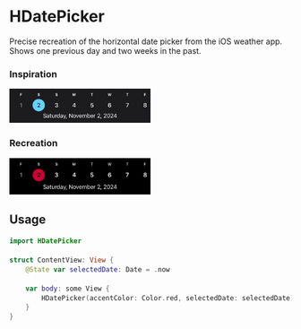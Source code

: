 # HDatePicker
Precise recreation of the horizontal date picker from the iOS weather app. Shows one previous day and two weeks in the past.

### Inspiration
<img src="weather.png" width=50%/>

### Recreation
<img src="ru-eating.png" width=50%/>

## Usage
```swift
import HDatePicker

struct ContentView: View {
    @State var selectedDate: Date = .now

    var body: some View {
        HDatePicker(accentColor: Color.red, selectedDate: selectedDate)
    }
}
```

